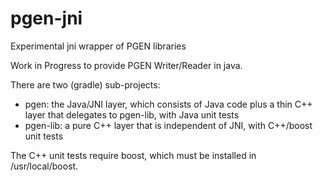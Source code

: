 # pgen-jni
Experimental jni wrapper of PGEN libraries

Work in Progress to provide PGEN Writer/Reader in java.

There are two (gradle) sub-projects:
  - pgen: the Java/JNI layer, which consists of Java code plus a thin C++ layer that delegates to pgen-lib,
	  with Java unit tests
  - pgen-lib: a pure C++ layer that is independent of JNI, with C++/boost unit tests 

The C++ unit tests require boost, which must be installed in /usr/local/boost.

